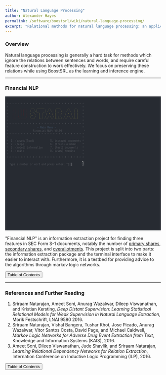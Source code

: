 ```yaml
---
title: "Natural Language Processing"
author: Alexander Hayes
permalink: /software/boostsrl/wiki/natural-language-processing/
excerpt: "Relational methods for natural language processing: an application of BoostSRL."
---
```


### Overview

Natural language processing is generally a hard task for methods which ignore the relations between sentences and words, and require careful feature construction to work effectively. We focus on preserving these relations while using BoostSRL as the learning and inference engine.

---

### Financial NLP

<img src="https://raw.githubusercontent.com/boost-starai/BoostSRL-Misc/master/Gifs/Financial-NLP-0-99.gif" alt="Gif showing how financial nlp works." width="576" height="432" display="block" margin="auto">

"Financial NLP" is an information extraction project for finding three features in SEC Form S-1 documents, notably the number of [primary shares](http://www.investopedia.com/terms/p/primaryoffering.asp), [secondary shares](http://www.investopedia.com/terms/s/secondaryoffering.asp), and [overallotments](http://www.investopedia.com/terms/o/overallotment.asp). This project is split into two parts: the information extraction package and the terminal interface to make it easier to interact with. Furthermore, it is a testbed for providing advice to the algorithms through markov logic networks.

<button class="btn btn--primary btn--large" onclick="topOfPage()">Table of Contents</button>

---

### References and Further Reading

1. Sriraam Natarajan, Ameet Soni, Anurag Wazalwar, Dileep Viswanathan, and Kristian Kersting, *Deep Distant Supervision: Learning Statistical Relational Models for Weak Supervision in Natural Language Extraction*, Morik Festschrift, LNAI 9580 2016.
2. Sriraam Natarajan, Vishal Bangera, Tushar Khot, Jose Picado, Anurag Wazalwar, Vitor Santos Costa, David Page, and Michael Caldwell, *Markov Logic Networks for Adverse Drug Event Extraction from Text*, Knowledge and Information Systems (KAIS), 2016.
3. Ameet Soni, Dileep Viswanathan, Jude Shavlik, and Sriraam Natarajan, *Learning Relational Dependency Networks for Relation Extraction*, Internation Conference on Inductive Logic Programming (ILP), 2016.

<button class="btn btn--primary btn--large" onclick="topOfPage()">Table of Contents</button>

<script>
function topOfPage() {
    $('html, body').animate({ scrollTop: 0 }, 'fast');
}
</script>
